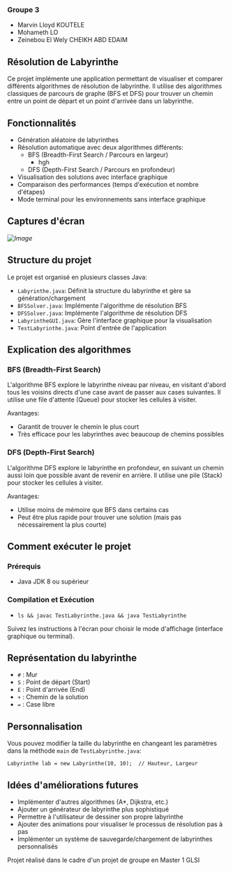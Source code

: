 ### Groupe 3
- Marvin Lloyd KOUTELE
- Mohameth LO
- Zeinebou El Wely CHEIKH ABD EDAIM

## Résolution de Labyrinthe

Ce projet implémente une application permettant de visualiser et comparer différents algorithmes de résolution de labyrinthe. Il utilise des algorithmes classiques de parcours de graphe (BFS et DFS) pour trouver un chemin entre un point de départ et un point d'arrivée dans un labyrinthe.

## Fonctionnalités

- Génération aléatoire de labyrinthes
- Résolution automatique avec deux algorithmes différents:
  - BFS (Breadth-First Search / Parcours en largeur)
    - hgh
  - DFS (Depth-First Search / Parcours en profondeur)
- Visualisation des solutions avec interface graphique
- Comparaison des performances (temps d'exécution et nombre d'étapes)
- Mode terminal pour les environnements sans interface graphique

## Captures d'écran

*![Image](https://github.com/user-attachments/assets/c6e77076-b5ba-4d12-aef8-b46b8b694a73)*

## Structure du projet

Le projet est organisé en plusieurs classes Java:

- `Labyrinthe.java`: Définit la structure du labyrinthe et gère sa génération/chargement
- `BFSSolver.java`: Implémente l'algorithme de résolution BFS
- `DFSSolver.java`: Implémente l'algorithme de résolution DFS
- `LabyrintheGUI.java`: Gère l'interface graphique pour la visualisation
- `TestLabyrinthe.java`: Point d'entrée de l'application

## Explication des algorithmes

### BFS (Breadth-First Search)
L'algorithme BFS explore le labyrinthe niveau par niveau, en visitant d'abord tous les voisins directs d'une case avant de passer aux cases suivantes. Il utilise une file d'attente (Queue) pour stocker les cellules à visiter.

Avantages:
- Garantit de trouver le chemin le plus court
- Très efficace pour les labyrinthes avec beaucoup de chemins possibles

### DFS (Depth-First Search)
L'algorithme DFS explore le labyrinthe en profondeur, en suivant un chemin aussi loin que possible avant de revenir en arrière. Il utilise une pile (Stack) pour stocker les cellules à visiter.

Avantages:
- Utilise moins de mémoire que BFS dans certains cas
- Peut être plus rapide pour trouver une solution (mais pas nécessairement la plus courte)

## Comment exécuter le projet

### Prérequis
- Java JDK 8 ou supérieur

### Compilation et Exécution
- `ls && javac TestLabyrinthe.java && java TestLabyrinthe`

Suivez les instructions à l'écran pour choisir le mode d'affichage (interface graphique ou terminal).

## Représentation du labyrinthe

- `#` : Mur
- `S` : Point de départ (Start)
- `E` : Point d'arrivée (End)
- `+` : Chemin de la solution
- `=` : Case libre

## Personnalisation

Vous pouvez modifier la taille du labyrinthe en changeant les paramètres dans la méthode `main` de `TestLabyrinthe.java`:

`Labyrinthe lab = new Labyrinthe(10, 10);  // Hauteur, Largeur`


## Idées d'améliorations futures

- Implémenter d'autres algorithmes (A*, Dijkstra, etc.)
- Ajouter un générateur de labyrinthe plus sophistiqué
- Permettre à l'utilisateur de dessiner son propre labyrinthe
- Ajouter des animations pour visualiser le processus de résolution pas à pas
- Implémenter un système de sauvegarde/chargement de labyrinthes personnalisés


Projet réalisé dans le cadre d'un projet de groupe en Master 1 GLSI
